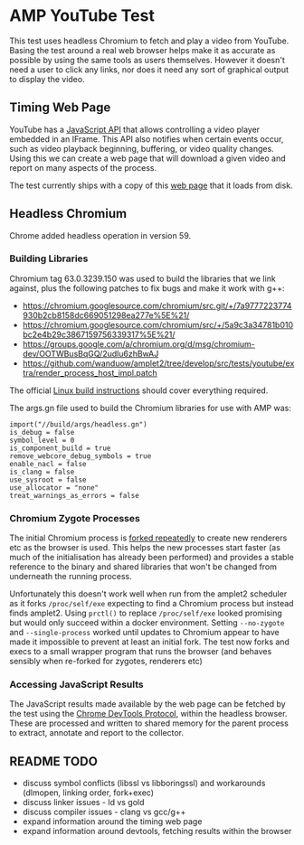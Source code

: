 # AMP YouTube Test

This test uses headless Chromium to fetch and play a video from YouTube.
Basing the test around a real web browser helps make it as accurate as
possible by using the same tools as users themselves. However it doesn't
need a user to click any links, nor does it need any sort of graphical
output to display the video.


## Timing Web Page

YouTube has a [JavaScript API](https://developers.google.com/youtube/iframe_api_reference)
that allows controlling a video player embedded
in an IFrame. This API also notifies when certain events occur, such as video
playback beginning, buffering, or video quality changes. Using this we can
create a web page that will download a given video and report on many aspects
of the process.

The test currently ships with a copy of this [web page](https://github.com/wanduow/amplet2/tree/develop/src/tests/youtube/extra/yt.html) that it loads from disk.


## Headless Chromium

Chrome added headless operation in version 59.

### Building Libraries

Chromium tag 63.0.3239.150 was used to build the libraries that we link
against, plus the following patches to fix bugs and make it work with g++:
 - https://chromium.googlesource.com/chromium/src.git/+/7a9777223774930b2cb8158dc669051298ea277e%5E%21/
 - https://chromium.googlesource.com/chromium/src/+/5a9c3a34781b010bc2e4b29c3867159756339317%5E%21/
 - https://groups.google.com/a/chromium.org/d/msg/chromium-dev/OOTWBusBqGQ/2udlu6zhBwAJ
 - https://github.com/wanduow/amplet2/tree/develop/src/tests/youtube/extra/render_process_host_impl.patch

The official [Linux build instructions](https://chromium.googlesource.com/chromium/src/+/lkcr/docs/linux_build_instructions.md)
should cover everything required.

The args.gn file used to build the Chromium libraries for use with AMP was:

    import("//build/args/headless.gn")
    is_debug = false
    symbol_level = 0
    is_component_build = true
    remove_webcore_debug_symbols = true
    enable_nacl = false
    is_clang = false
    use_sysroot = false
    use_allocator = "none"
    treat_warnings_as_errors = false


### Chromium Zygote Processes

The initial Chromium process is [forked repeatedly](https://chromium.googlesource.com/chromium/src/+/HEAD/docs/linux_zygote.md) to create new renderers etc
as the browser is used. This helps the new processes start faster (as much of
the initialisation has already been performed) and provides a stable reference
to the binary and shared libraries that won't be changed from underneath the
running process.

Unfortunately this doesn't work well when run from the amplet2
scheduler as it forks `/proc/self/exe` expecting to find a Chromium process but
instead finds amplet2. Using `prctl()` to replace `/proc/self/exe` looked
promising but would only succeed within a docker environment. Setting
`--no-zygote` and `--single-process` worked until updates to Chromium appear
to have made it impossible to prevent at least an initial fork. The test now
forks and execs to a small wrapper program that runs the browser (and
behaves sensibly when re-forked for zygotes, renderers etc)


### Accessing JavaScript Results

The JavaScript results made available by the web page can be fetched by the
test using the [Chrome DevTools Protocol](https://chromedevtools.github.io/devtools-protocol/),
within the headless browser. These are processed and written to shared memory
for the parent process to extract, annotate and report to the collector.


## README TODO
- discuss symbol conflicts (libssl vs libboringssl) and workarounds (dlmopen,
linking order, fork+exec)
- discuss linker issues - ld vs gold
- discuss compiler issues - clang vs gcc/g++
- expand information around the timing web page
- expand information around devtools, fetching results within the browser
